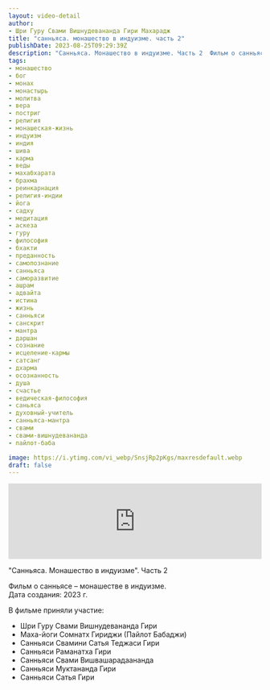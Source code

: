 ```yaml
---
layout: video-detail
author:
- Шри Гуру Свами Вишнудевананда Гири Махарадж
title: "санньяса. монашество в индуизме. часть 2"
publishDate: 2023-08-25T09:29:39Z
description: "Санньяса. Монашество в индуизме. Часть 2  Фильм о санньясе – монашестве в индуизме.  Дата создания  2023 г.    В фильме приняли участие    * Шри Гуру Свами Вишнудевананда Гири * Маха-йоги Сомнатх Гириджи (Пайлот Бабаджи) * Санньяси Свамини"
tags: 
- монашество
- бог
- монах
- монастырь
- молитва
- вера
- постриг
- религия
- монашеская-жизнь
- индуизм
- индия
- шива
- карма
- веды
- махабхарата
- брахма
- реинкарнация
- религия-индии
- йога
- садху
- медитация
- аскеза
- гуру
- философия
- бхакти
- преданность
- самопознание
- санньяса
- саморазвитие
- ашрам
- адвайта
- истина
- жизнь
- санньяси
- санскрит
- мантра
- даршан
- сознание
- исцеление-кармы
- сатсанг
- дхарма
- осознанность
- душа
- счастье
- ведическая-философия
- саньяса
- духовный-учитель
- санньяса-мантра
- свами
- свами-вишнудевананда
- пайлот-баба

image: https://i.ytimg.com/vi_webp/SnsjRp2pKgs/maxresdefault.webp
draft: false
---
```


<iframe width="100%" src="https://www.youtube.com/embed/SnsjRp2pKgs" frameborder="0" allowfullscreen=""></iframe> 

 "Санньяса. Монашество в индуизме". Часть 2

 Фильм о санньясе – монашестве в индуизме.  
 Дата создания: 2023 г.  
  
 В фильме приняли участие:  
  
* Шри Гуру Свами Вишнудевананда Гири
* Маха-йоги Сомнатх Гириджи (Пайлот Бабаджи)
* Санньяси Свамини Сатья Теджаси Гири
* Санньяси Раманатха Гири
* Санньяси Свами Вишвашарадаананда
* Санньяси Муктананда Гири
* Санньяси Сатья Гири
  
  

 